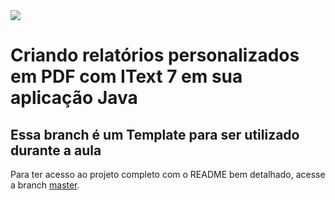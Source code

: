 <img src="https://storage.googleapis.com/golden-wind/experts-club/capa-github.svg" />

# Criando relatórios personalizados em PDF com IText 7 em sua aplicação Java

## Essa branch é um Template para ser utilizado durante a aula

Para ter acesso ao projeto completo com o README bem detalhado, acesse a branch [master](https://github.com/rocketseat-experts-club/spring-rest-pdf-endpoint-2021-10-12/tree/master).